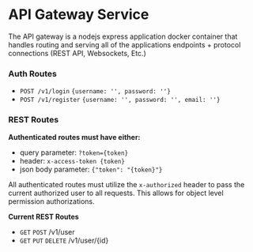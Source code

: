 # API Gateway Service

The API gateway is a nodejs express application docker container that handles routing
and serving all of the applications endpoints + protocol connections (REST API, Websockets, Etc.)

### Auth Routes

* `POST /v1/login` `{username: '', password: ''}`
* `POST /v1/register` `{username: '', password: '', email: ''}`

### REST Routes 

**Authenticated routes must have either:**

* query parameter: `?token={token}`
* header: `x-access-token {token}`
* json body parameter: `{"token": "{token}"}`

All authenticated routes must utilize the `x-authorized` header to pass the current authorized user to all requests.
This allows for object level permission authorizations.

**Current REST Routes**

* `GET` `POST` /v1/user 
* `GET` `PUT` `DELETE` /v1/user/{id}
